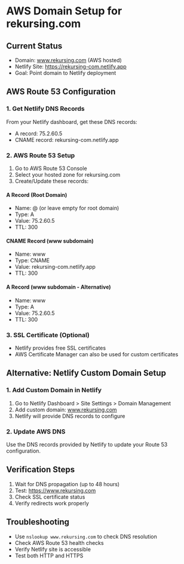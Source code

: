 # AWS Domain Setup for rekursing.com

## Current Status
- Domain: www.rekursing.com (AWS hosted)
- Netlify Site: https://rekursing-com.netlify.app
- Goal: Point domain to Netlify deployment

## AWS Route 53 Configuration

### 1. Get Netlify DNS Records
From your Netlify dashboard, get these DNS records:
- A record: 75.2.60.5
- CNAME record: rekursing-com.netlify.app

### 2. AWS Route 53 Setup
1. Go to AWS Route 53 Console
2. Select your hosted zone for rekursing.com
3. Create/Update these records:

#### A Record (Root Domain)
- Name: @ (or leave empty for root domain)
- Type: A
- Value: 75.2.60.5
- TTL: 300

#### CNAME Record (www subdomain)
- Name: www
- Type: CNAME
- Value: rekursing-com.netlify.app
- TTL: 300

#### A Record (www subdomain - Alternative)
- Name: www
- Type: A
- Value: 75.2.60.5
- TTL: 300

### 3. SSL Certificate (Optional)
- Netlify provides free SSL certificates
- AWS Certificate Manager can also be used for custom certificates

## Alternative: Netlify Custom Domain Setup

### 1. Add Custom Domain in Netlify
1. Go to Netlify Dashboard > Site Settings > Domain Management
2. Add custom domain: www.rekursing.com
3. Netlify will provide DNS records to configure

### 2. Update AWS DNS
Use the DNS records provided by Netlify to update your Route 53 configuration.

## Verification Steps
1. Wait for DNS propagation (up to 48 hours)
2. Test: https://www.rekursing.com
3. Check SSL certificate status
4. Verify redirects work properly

## Troubleshooting
- Use `nslookup www.rekursing.com` to check DNS resolution
- Check AWS Route 53 health checks
- Verify Netlify site is accessible
- Test both HTTP and HTTPS 